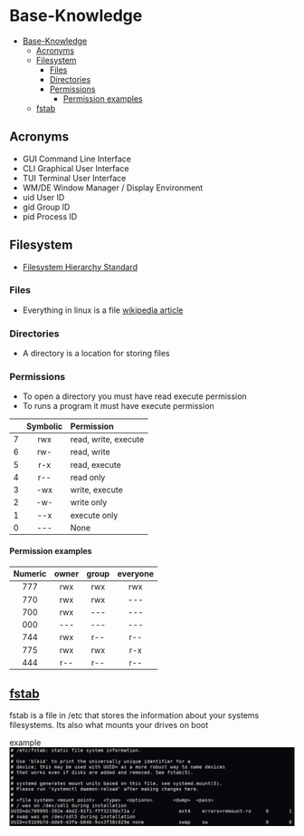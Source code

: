 # Base-Knowledge

- [Base-Knowledge](#base-knowledge)
  - [Acronyms](#acronyms)
  - [Filesystem](#filesystem)
    - [Files](#files)
    - [Directories](#directories)
    - [Permissions](#permissions)
      - [Permission examples](#permission-examples)
  - [fstab](#fstab)

## Acronyms

- GUI Command Line Interface
- CLI Graphical User Interface
- TUI Terminal User Interface
- WM/DE Window Manager / Display Environment
- uid User ID
- gid Group ID
- pid Process ID

## Filesystem

- [Filesystem Hierarchy Standard](https://en.wikipedia.org/wiki/Filesystem_Hierarchy_Standard)

### Files

- Everything in linux is a file [wikipedia article](https://en.wikipedia.org/wiki/Everything_is_a_file)

### Directories

- A directory is a location for storing files

### Permissions

- To open a directory you must have read execute permission
- To runs a program it must have execute permission

|   | Symbolic | Permission |
| - | :------: | :--------- |
| 7 | rwx | read, write, execute |
| 6 | rw- | read, write |
| 5 | r-x | read, execute |
| 4 | r-- | read only |
| 3 | -wx | write, execute |
| 2 | -w- | write only |
| 1 | --x | execute only |
| 0 | --- | None |

#### Permission examples

| Numeric | owner | group | everyone |
| :-----: | :---: | :---: | :------: |
| 777 | rwx | rwx | rwx |
| 770 | rwx | rwx | --- |
| 700 | rwx | --- | --- |
| 000 | --- | --- | --- |
| 744 | rwx | r-- | r-- |
| 775 | rwx | rwx | r-x |
| 444 | r-- | r-- | r-- |

## [fstab](http://manpages.ubuntu.com/manpages/jammy/en/man5/fstab.5.html)

fstab is a file in /etc that stores the information
about your systems filesystems.
Its also what mounts your drives on boot

example
![xkill](../Images/fstab.png)
